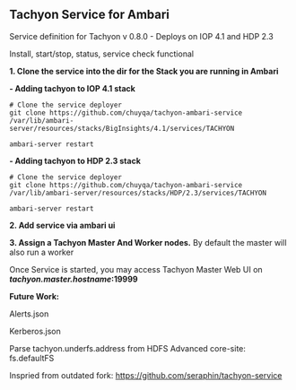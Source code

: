 ## Tachyon Service for Ambari

Service definition for Tachyon v 0.8.0 - Deploys on IOP 4.1 and HDP 2.3


Install, start/stop, status, service check functional


**1. Clone the service into the dir for the Stack you are running in Ambari**

**- Adding tachyon to IOP 4.1 stack**
```
# Clone the service deployer
git clone https://github.com/chuyqa/tachyon-ambari-service /var/lib/ambari-server/resources/stacks/BigInsights/4.1/services/TACHYON

ambari-server restart

```

**- Adding tachyon to HDP 2.3 stack**

```
# Clone the service deployer
git clone https://github.com/chuyqa/tachyon-ambari-service /var/lib/ambari-server/resources/stacks/HDP/2.3/services/TACHYON

ambari-server restart

```


**2. Add service via ambari ui**

**3. Assign a Tachyon Master And Worker nodes.**
By default the master will also run a worker 


Once Service is started, you may access Tachyon Master Web UI on ***tachyon.master.hostname*:19999**

**Future Work:**

Alerts.json

Kerberos.json

Parse tachyon.underfs.address from HDFS Advanced core-site: fs.defaultFS 

Inspried from outdated fork: https://github.com/seraphin/tachyon-service
